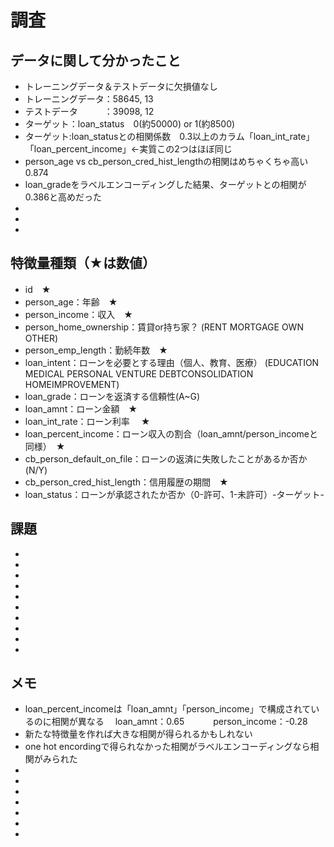 # 調査

## データに関して分かったこと
- トレーニングデータ＆テストデータに欠損値なし
- トレーニングデータ：58645, 13
- テストデータ　　　：39098, 12
- ターゲット：loan_status　0(約50000) or 1(約8500) 
- ターゲット:loan_statusとの相関係数　0.3以上のカラム「loan_int_rate」「loan_percent_income」←実質この2つはほぼ同じ
- person_age vs cb_person_cred_hist_lengthの相関はめちゃくちゃ高い　0.874
- loan_gradeをラベルエンコーディングした結果、ターゲットとの相関が0.386と高めだった
- 
- 
- 

## 特徴量種類（★は数値）
- id　★
- person_age：年齢　★
- person_income：収入　★
- person_home_ownership：賃貸or持ち家？ (RENT MORTGAGE OWN OTHER)
- person_emp_length：勤続年数　★
- loan_intent：ローンを必要とする理由（個人、教育、医療） (EDUCATION MEDICAL PERSONAL VENTURE DEBTCONSOLIDATION HOMEIMPROVEMENT)
- loan_grade：ローンを返済する信頼性(A~G)
- loan_amnt：ローン金額　★
- loan_int_rate：ローン利率 　★
- loan_percent_income：ローン収入の割合（loan_amnt/person_incomeと同様）　★
- cb_person_default_on_file：ローンの返済に失敗したことがあるか否か(N/Y)
- cb_person_cred_hist_length：信用履歴の期間　★
- loan_status：ローンが承認されたか否か（0-許可、1-未許可）-ターゲット-


## 課題
- 
- 
- 
- 
- 
- 
- 
- 
- 
- 

## メモ
- loan_percent_incomeは「loan_amnt」「person_income」で構成されているのに相関が異なる
　loan_amnt：0.65　　
　person_income：-0.28　　
- 新たな特徴量を作れば大きな相関が得られるかもしれない
- one hot encordingで得られなかった相関がラベルエンコーディングなら相関がみられた
- 
- 
- 
- 
- 
- 
- 
## 
## 
## 
## 


